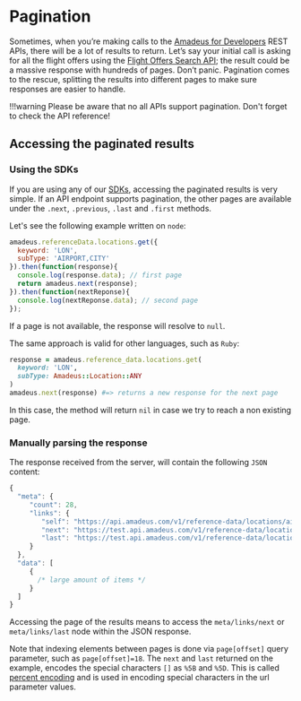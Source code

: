# Pagination

Sometimes, when you’re making calls to the [Amadeus for
Developers](http://developers.amadeus.com) REST APIs, there will be a lot of
results to return. Let’s say your initial call is asking for all the flight
offers using the [Flight Offers Search
API](https://developers.amadeus.com/self-service/category/air/api-doc/flight-offers-search);
the result could be a massive response with hundreds of pages. Don’t panic.
Pagination comes to the rescue, splitting the results into different pages to
make sure responses are easier to handle.

!!!warning
    Please be aware that no all APIs support pagination. Don't forget to check the API reference!

## Accessing the paginated results

### Using the SDKs

If you are using any of our [SDKs](https://github.com/amadeus4dev), accessing
the paginated results is very simple. If an API endpoint supports pagination,
the other pages are available under the `.next`, `.previous`, `.last` and
`.first` methods.

Let's see the following example written on `node`:

```javascript
amadeus.referenceData.locations.get({
  keyword: 'LON',
  subType: 'AIRPORT,CITY'
}).then(function(response){
  console.log(response.data); // first page
  return amadeus.next(response);
}).then(function(nextReponse){
  console.log(nextReponse.data); // second page
});
```

If a page is not available, the response will resolve to `null`.

The same approach is valid for other languages, such as `Ruby`:

```ruby
response = amadeus.reference_data.locations.get(
  keyword: 'LON',
  subType: Amadeus::Location::ANY
)
amadeus.next(response) #=> returns a new response for the next page
```

In this case, the method will return `nil` in case we try to reach a non existing page.

### Manually parsing the response

The response received from the server, will contain the following `JSON` content:

```javascript
{
  "meta": {
     "count": 28,
     "links": {
        "self": "https://api.amadeus.com/v1/reference-data/locations/airports?latitude=49.0000&longitude=2.55",
        "next": "https://test.api.amadeus.com/v1/reference-data/locations/airports?latitude=49.0000&longitude=2.55&page%5Boffset%5D=10",
        "last": "https://test.api.amadeus.com/v1/reference-data/locations/airports?latitude=49.0000&longitude=2.55&page%5Boffset%5D=18"
     }
  },
  "data": [
     {
       /* large amount of items */
     }
  ]
}
```

Accessing the page of the results means to access the `meta/links/next` or
`meta/links/last` node within the JSON response.

Note that indexing elements between pages is done via `page[offset]` query
parameter, such as `page[offset]=18`. The `next` and `last` returned on the
example, encodes the special characters `[]` as `%5B` and `%5D`. This is called [percent
encoding](https://en.wikipedia.org/wiki/Percent-encoding) and is used in
encoding special characters in the url parameter values.

